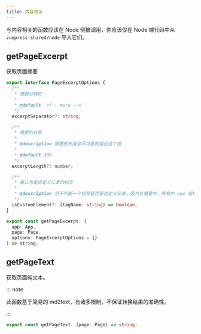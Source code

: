 ```yaml
---
title: 内容相关
---
```


与内容相关的函数应该在 Node 侧被调用，你应该仅在 Node 端代码中从 `vuepress-shared/node` 导入它们。

## getPageExcerpt

获取页面摘要

```ts
export interface PageExcerptOptions {
  /**
   * 摘要分隔符
   *
   * @default '<!-- more -->'
   */
  excerptSeparator?: string;

  /**
   * 摘要的长度
   *
   * @description 摘要的长度会尽可能的接近这个值
   *
   * @default 300
   */
  excerptLength?: number;

  /**
   * 被认为是自定义元素的标签
   *
   * @description 用于判断一个标签是否是自定义元素，因为在摘要中，所有的 vue 组件都会被移除
   */
  isCustomElement?: (tagName: string) => boolean;
}

export const getPageExcerpt: (
  app: App,
  page: Page,
  options: PageExcerptOptions = {}
) => string;
```

## getPageText

获取页面纯文本。

::: note

此函数基于简易的 md2text，有诸多限制，不保证转换结果的准确性。

:::

```ts
export const getPageText: (page: Page) => string;
```
